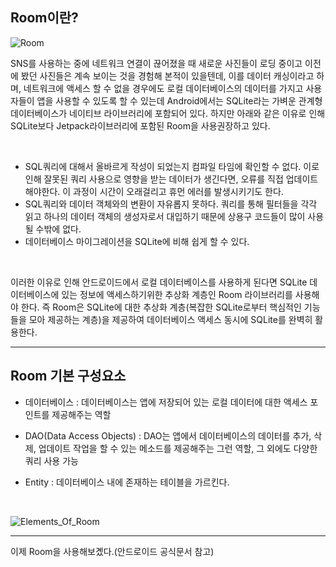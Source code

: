 ## Room이란?

![Room](https://images.velog.io/post-images/rjsdnqkr1/50680820-dd2e-11e9-9c1c-1d4b7da0a4bc/imagemblog-e1512640321599.png)

SNS를 사용하는 중에 네트워크 연결이 끊어졌을 때 새로운 사진들이 로딩 중이고 이전에 봤던 사진들은 계속 보이는 것을 경험해 본적이 있을텐데, 이를 데이터 캐싱이라고 하며, 네트워크에 액세스 할 수 없을 경우에도 로컬 데이터베이스의 데이터를 가지고 사용자들이 앱을 사용할 수 있도록 할 수 있는데 Android에서는 SQLite라는 가벼운 관계형 데이터베이스가 네이티브 라이브러리에 포함되어 있다. 하지만 아래와 같은 이유로 인해 SQLite보다 Jetpack라이브러리에 포함된 Room을 사용권장하고 있다.

<br>

- SQL쿼리에 대해서 올바르게 작성이 되었는지 컴파일 타임에 확인할 수 없다. 이로 인해 잘못된 쿼리 사용으로 영향을 받는 데이터가 생긴다면, 오류를 직접 업데이트해야한다. 이 과정이 시간이 오래걸리고 휴먼 에러를 발생시키기도 한다.
- SQL쿼리와 데이터 객체와의 변환이 자유롭지 못하다. 쿼리를 통해 필터들을 각각 읽고 하나의 데이터 객체의 생성자로서 대입하기 때문에 상용구 코드들이 많이 사용될 수밖에 없다.
- 데이터베이스 마이그레이션을 SQLite에 비해 쉽게 할 수 있다.

<br>

이러한 이유로 인해 안드로이드에서 로컬 데이터베이스를 사용하게 된다면 SQLite 데이터베이스에 있는 정보에 액세스하기위한 추상화 계층인 Room 라이브러리를 사용해야 한다. 즉 Room은 SQLite에 대한 추상화 계층(복잡한 SQLite로부터 핵심적인 기능들을 모아 제공하는 계층)을 제공하여 데이터베이스 액세스 동시에 SQLite를 완벽히 활용한다.

---

## Room 기본 구성요소

- 데이터베이스 : 데이터베이스는 앱에 저장되어 있는 로컬 데이터에 대한 액세스 포인트를 제공해주는 역할

- DAO(Data Access Objects) : DAO는 앱에서 데이터베이스의 데이터를 추가, 삭제, 업데이트 작업을 할 수 있는 메소드를 제공해주는 그런 역할, 그 외에도 다양한 쿼리 사용 가능

- Entity : 데이터베이스 내에 존재하는 테이블을 가르킨다.

<br>

![Elements_Of_Room](https://img1.daumcdn.net/thumb/R1280x0/?scode=mtistory2&fname=https%3A%2F%2Fblog.kakaocdn.net%2Fdn%2FbcECXI%2FbtrpfgGeEIa%2FFLpkYHkHWyaZxCkdKPhkGk%2Fimg.png)

---

이제 Room을 사용해보곘다.(안드로이드 공식문서 참고)
